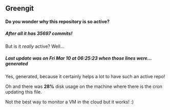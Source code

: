 ## Greengit

#### Do you wonder why this repository is so active?

##### After all it has 35697 commits!

But is it *really* active? Well...

##### Last update was on Fri Mar 10 at 06:25:23 when those lines were... generated

Yes, generated, because it certainly helps a lot to have such an active repo!

Oh and there was **28%** disk usage on the machine
where there is the cron updating this file.

Not the best way to monitor a VM in the cloud but it works! :)
